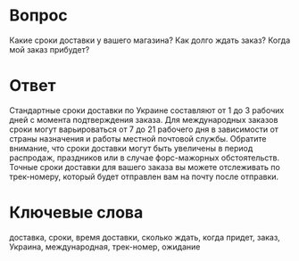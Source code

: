 # Вопрос
Какие сроки доставки у вашего магазина? Как долго ждать заказ? Когда мой заказ прибудет?

# Ответ
Стандартные сроки доставки по Украине составляют от 1 до 3 рабочих дней с момента подтверждения заказа. Для международных заказов сроки могут варьироваться от 7 до 21 рабочего дня в зависимости от страны назначения и работы местной почтовой службы. Обратите внимание, что сроки доставки могут быть увеличены в период распродаж, праздников или в случае форс-мажорных обстоятельств. Точные сроки доставки для вашего заказа вы можете отслеживать по трек-номеру, который будет отправлен вам на почту после отправки.

# Ключевые слова
доставка, сроки, время доставки, сколько ждать, когда придет, заказ, Украина, международная, трек-номер, ожидание